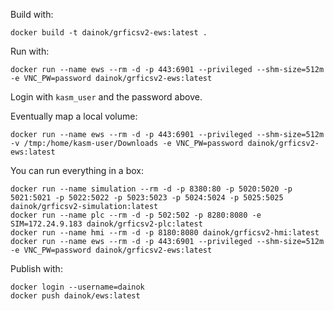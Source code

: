 Build with:

```
docker build -t dainok/grficsv2-ews:latest .
```

Run with:

```
docker run --name ews --rm -d -p 443:6901 --privileged --shm-size=512m -e VNC_PW=password dainok/grficsv2-ews:latest
```

Login with `kasm_user` and the password above.

Eventually map a local volume:

```
docker run --name ews --rm -d -p 443:6901 --privileged --shm-size=512m -v /tmp:/home/kasm-user/Downloads -e VNC_PW=password dainok/grficsv2-ews:latest
```

You can run everything in a box:

```
docker run --name simulation --rm -d -p 8380:80 -p 5020:5020 -p 5021:5021 -p 5022:5022 -p 5023:5023 -p 5024:5024 -p 5025:5025 dainok/grficsv2-simulation:latest
docker run --name plc --rm -d -p 502:502 -p 8280:8080 -e SIM=172.24.9.183 dainok/grficsv2-plc:latest
docker run --name hmi --rm -d -p 8180:8080 dainok/grficsv2-hmi:latest
docker run --name ews --rm -d -p 443:6901 --privileged --shm-size=512m -e VNC_PW=password dainok/grficsv2-ews:latest
```

Publish with:

```
docker login --username=dainok
docker push dainok/ews:latest
```
